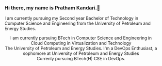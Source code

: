 ### Hi there, my name is Pratham Kandari.👋
I am currently pursuing my Second year Bachelor of Technology in Computer Science and Engineering from the University of Petroleum and Energy Studies.
<div align="center">
I am currently pursuing BTech in Computer Science and Engineering in Cloud Computing in Virtualization and Technology <br> The University of Petroleum and Energy Studies. 
I'm a DevOps Enthusiast, a sophomore at University of Petroleum and Energy Studies <br> Currenly pursuing BTech(H) CSE in DevOps.
</div>
<!--
**prathamkandari/prathamkandari** is a ✨ _special_ ✨ repository because its `README.md` (this file) appears on your GitHub profile.
Here are some ideas to get you started:

- 🔭 I’m currently working on ...
- 🌱 I’m currently learning ...
- 👯 I’m looking to collaborate on ...
- 🤔 I’m looking for help with ...
- 💬 Ask me about ...
- 📫 How to reach me: ...
- 😄 Pronouns: ...
- ⚡ Fun fact: ...
-->
## 📈Stats
![GITHub Stats](https://github-readme-stats.vercel.app/api?username=prathamkandari&theme=radical)
<img src="https://activity-graph.herokuapp.com/graph?username=prathamkandari&theme=redical">

